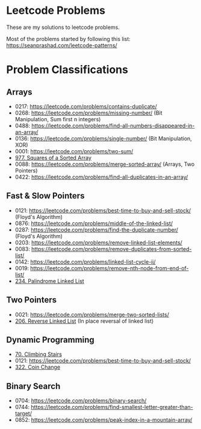# Leetcode Problems

These are my solutions to leetcode problems.

Most of the problems started by following this list:  
https://seanprashad.com/leetcode-patterns/

# Problem Classifications

## Arrays

- 0217: https://leetcode.com/problems/contains-duplicate/
- 0268: https://leetcode.com/problems/missing-number/ (Bit Manipulation, Sum first n integers)
- 0488: https://leetcode.com/problems/find-all-numbers-disappeared-in-an-array/
- 0136: https://leetcode.com/problems/single-number/ (Bit Manipulation, XOR)
- 0001: https://leetcode.com/problems/two-sum/
- [977. Squares of a Sorted Array](https://leetcode.com/problems/squares-of-a-sorted-array/)
- 0088: https://leetcode.com/problems/merge-sorted-array/ (Arrays, Two Pointers)
- 0422: https://leetcode.com/problems/find-all-duplicates-in-an-array/


## Fast & Slow Pointers

- 0121: https://leetcode.com/problems/best-time-to-buy-and-sell-stock/ (Floyd's Algorithm)
- 0876: https://leetcode.com/problems/middle-of-the-linked-list/
- 0287: https://leetcode.com/problems/find-the-duplicate-number/ (Floyd's Algorithm)
- 0203: https://leetcode.com/problems/remove-linked-list-elements/
- 0083: https://leetcode.com/problems/remove-duplicates-from-sorted-list/
- 0142: https://leetcode.com/problems/linked-list-cycle-ii/
- 0019: https://leetcode.com/problems/remove-nth-node-from-end-of-list/
- [234. Palindrome Linked List](https://leetcode.com/problems/palindrome-linked-list/)

## Two Pointers

- 0021: https://leetcode.com/problems/merge-two-sorted-lists/
- [206. Reverse Linked List](https://leetcode.com/problems/reverse-linked-list/)  (In place reversal of linked list)


## Dynamic Programming

- [70. Climbing Stairs](https://leetcode.com/problems/climbing-stairs/)
- 0121: https://leetcode.com/problems/best-time-to-buy-and-sell-stock/
- [322. Coin Change](https://leetcode.com/problems/coin-change/)


## Binary Search

- 0704: https://leetcode.com/problems/binary-search/
- 0744: https://leetcode.com/problems/find-smallest-letter-greater-than-target/
- 0852: https://leetcode.com/problems/peak-index-in-a-mountain-array/

